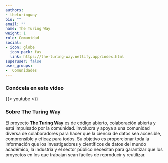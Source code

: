 ```yaml
---
authors:
- theturingway
bio: ""
email: ""
name: The Turing Way
weight: 1
role: Comunidad
social:
- icon: globe
  icon_pack: fas
  link: https://the-turing-way.netlify.app/index.html
superuser: false
user_groups:
-  Comunidades
---
```


### Conócela en este video

{{< youtube  >}} 

### Sobre The Turing Way

El proyecto **[The Turing Way](https://investinopen.org/)** es de código abierto, colaboración abierta y está impulsado por la comunidad. Involucra y apoya a una comunidad diversa de colaboradores para hacer que la ciencia de datos sea accesible, comprensible y eficaz para todos. Su objetivo es proporcionar toda la información que los investigadores y científicos de datos del mundo académico, la industria y el sector público necesitan para garantizar que los proyectos en los que trabajan sean fáciles de reproducir y reutilizar.
